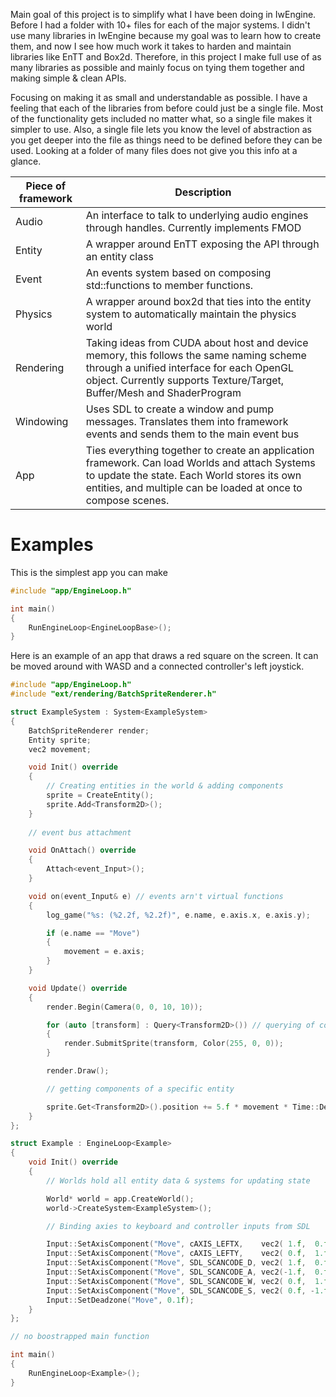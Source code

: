 Main goal of this project is to simplify what I have been doing in IwEngine. Before I had a folder with 10+ files for each of the major systems. I didn't use many libraries in IwEngine because my goal was to learn how to create them, and now I see how much work it takes to harden and maintain libraries like EnTT and Box2d. Therefore, in this project I make full use of as many libraries as possible and mainly focus on tying them together and making simple & clean APIs.

Focusing on making it as small and understandable as possible. I have a feeling that each of the libraries from before could just be a single file.
Most of the functionality gets included no matter what, so a single file makes it simpler to use. Also, a single file lets you know the level of abstraction as you get deeper into the file as things need to be defined before they can be used. Looking at a folder of many files does not give you this info at a glance.

| Piece of framework | Description |
| --- | --- |
| Audio | An interface to talk to underlying audio engines through handles. Currently implements FMOD |
| Entity | A wrapper around EnTT exposing the API through an entity class |
| Event | An events system based on composing std::functions to member functions. |
| Physics | A wrapper around box2d that ties into the entity system to automatically maintain the physics world |
| Rendering | Taking ideas from CUDA about host and device memory, this follows the same naming scheme through a unified interface for each OpenGL object. Currently supports Texture/Target, Buffer/Mesh and ShaderProgram |
| Windowing | Uses SDL to create a window and pump messages. Translates them into framework events and sends them to the main event bus |
| App | Ties everything together to create an application framework. Can load Worlds and attach Systems to update the state. Each World stores its own entities, and multiple can be loaded at once to compose scenes. |

# Examples

This is the simplest app you can make

```c++
#include "app/EngineLoop.h"

int main()
{
	RunEngineLoop<EngineLoopBase>();
}
```

Here is an example of an app that draws a red square on the screen. It can be moved around with WASD and a connected controller's left joystick.

```c++
#include "app/EngineLoop.h"
#include "ext/rendering/BatchSpriteRenderer.h"

struct ExampleSystem : System<ExampleSystem>
{
	BatchSpriteRenderer render;
	Entity sprite;
	vec2 movement;

	void Init() override
	{
		// Creating entities in the world & adding components
		sprite = CreateEntity();
		sprite.Add<Transform2D>();
	}
	
	// event bus attachment

	void OnAttach() override
	{
		Attach<event_Input>();
	}

	void on(event_Input& e) // events arn't virtual functions
	{
		log_game("%s: (%2.2f, %2.2f)", e.name, e.axis.x, e.axis.y);

		if (e.name == "Move")
		{
			movement = e.axis;
		}
	}

	void Update() override
	{
		render.Begin(Camera(0, 0, 10, 10));

		for (auto [transform] : Query<Transform2D>()) // querying of components from ECS
		{
			render.SubmitSprite(transform, Color(255, 0, 0));
		}

		render.Draw();

		// getting components of a specific entity

		sprite.Get<Transform2D>().position += 5.f * movement * Time::DeltaTime();
	}
};

struct Example : EngineLoop<Example>
{
	void Init() override
	{
		// Worlds hold all entity data & systems for updating state

		World* world = app.CreateWorld();
		world->CreateSystem<ExampleSystem>();

		// Binding axies to keyboard and controller inputs from SDL

		Input::SetAxisComponent("Move", cAXIS_LEFTX,    vec2( 1.f,  0.f));
		Input::SetAxisComponent("Move", cAXIS_LEFTY,    vec2( 0.f,  1.f));
		Input::SetAxisComponent("Move", SDL_SCANCODE_D, vec2( 1.f,  0.f));
		Input::SetAxisComponent("Move", SDL_SCANCODE_A, vec2(-1.f,  0.f));
		Input::SetAxisComponent("Move", SDL_SCANCODE_W, vec2( 0.f,  1.f));
		Input::SetAxisComponent("Move", SDL_SCANCODE_S, vec2( 0.f, -1.f));
		Input::SetDeadzone("Move", 0.1f);
	}
};

// no boostrapped main function

int main()
{
	RunEngineLoop<Example>();
}
```
